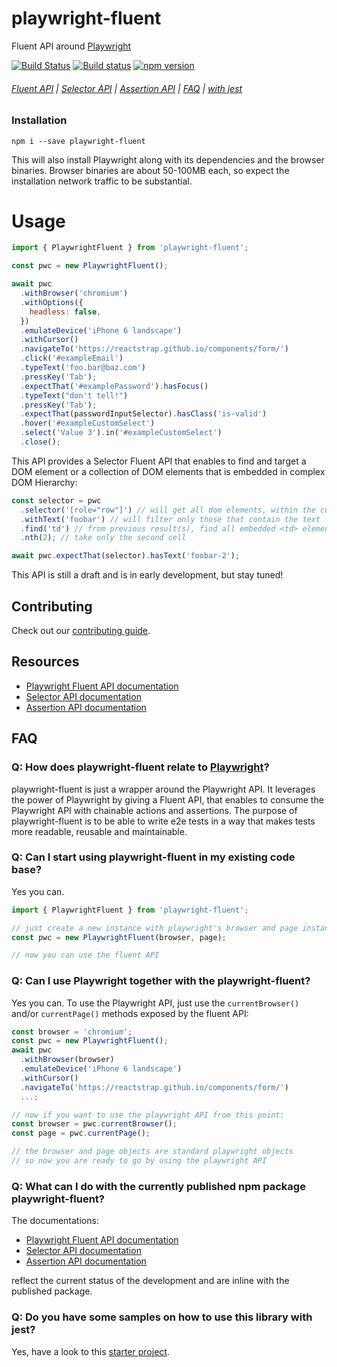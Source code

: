 # playwright-fluent

Fluent API around [Playwright](https://github.com/microsoft/playwright)

[![Build Status](https://travis-ci.org/hdorgeval/playwright-fluent.svg?branch=master)](https://travis-ci.org/hdorgeval/playwright-fluent)
[![Build status](https://ci.appveyor.com/api/projects/status/dp3o8w5m8b6o0y1s?svg=true)](https://ci.appveyor.com/project/hdorgeval/playwright-fluent)
[![npm version](https://img.shields.io/npm/v/playwright-fluent.svg)](https://www.npmjs.com/package/playwright-fluent)

###### [Fluent API](/docs/playwright-fluent.api.md) | [Selector API](/docs/selector.api.md) | [Assertion API](/docs/assertion.api.md) | [FAQ](#faq) | [with jest](https://github.com/hdorgeval/playwright-fluent-ts-jest-starter#playwright-fluent-ts-jest-starter)

### Installation

```
npm i --save playwright-fluent
```

This will also install Playwright along with its dependencies and the browser binaries. Browser binaries are about 50-100MB each, so expect the installation network traffic to be substantial.

# Usage

```js
import { PlaywrightFluent } from 'playwright-fluent';

const pwc = new PlaywrightFluent();

await pwc
  .withBrowser('chromium')
  .withOptions({
    headless: false,
  })
  .emulateDevice('iPhone 6 landscape')
  .withCursor()
  .navigateTo('https://reactstrap.github.io/components/form/')
  .click('#exampleEmail')
  .typeText('foo.bar@baz.com')
  .pressKey('Tab');
  .expectThat('#examplePassword').hasFocus()
  .typeText("don't tell!")
  .pressKey('Tab');
  .expectThat(passwordInputSelector).hasClass('is-valid')
  .hover('#exampleCustomSelect')
  .select('Value 3').in('#exampleCustomSelect')
  .close();
```

This API provides a Selector Fluent API that enables to find and target a DOM element or a collection of DOM elements that is embedded in complex DOM Hierarchy:

```js
const selector = pwc
  .selector('[role="row"]') // will get all dom elements, within the current page, with the attribute role="row"
  .withText('foobar') // will filter only those that contain the text 'foobar'
  .find('td') // from previous result(s), find all embedded <td> elements
  .nth(2); // take only the second cell

await pwc.expectThat(selector).hasText('foobar-2');
```

This API is still a draft and is in early development, but stay tuned!

## Contributing

Check out our [contributing guide](./CONTRIBUTING.md).

## Resources

- [Playwright Fluent API documentation](/docs/playwright-fluent.api.md)
- [Selector API documentation](/docs/selector.api.md)
- [Assertion API documentation](/docs/assertion.api.md)

## FAQ

### Q: How does playwright-fluent relate to [Playwright](https://github.com/microsoft/playwright)?

playwright-fluent is just a wrapper around the Playwright API.
It leverages the power of Playwright by giving a Fluent API, that enables to consume the Playwright API with chainable actions and assertions.
The purpose of playwright-fluent is to be able to write e2e tests in a way that makes tests more readable, reusable and maintainable.

### Q: Can I start using playwright-fluent in my existing code base?

Yes you can.

```js
import { PlaywrightFluent } from 'playwright-fluent';

// just create a new instance with playwright's browser and page instances
const pwc = new PlaywrightFluent(browser, page);

// now you can use the fluent API
```

### Q: Can I use Playwright together with the playwright-fluent?

Yes you can. To use the Playwright API, just use the `currentBrowser()` and/or `currentPage()` methods exposed by the fluent API:

```js
const browser = 'chromium';
const pwc = new PlaywrightFluent();
await pwc
  .withBrowser(browser)
  .emulateDevice('iPhone 6 landscape')
  .withCursor()
  .navigateTo('https://reactstrap.github.io/components/form/')
  ...;

// now if you want to use the playwright API from this point:
const browser = pwc.currentBrowser();
const page = pwc.currentPage();

// the browser and page objects are standard playwright objects
// so now you are ready to go by using the playwright API
```

### Q: What can I do with the currently published npm package playwright-fluent?

The documentations:

- [Playwright Fluent API documentation](/docs/playwright-fluent.api.md)
- [Selector API documentation](/docs/selector.api.md)
- [Assertion API documentation](/docs/assertion.api.md)

reflect the current status of the development and are inline with the published package.

### Q: Do you have some samples on how to use this library with jest?

Yes, have a look to this [starter project](https://github.com/hdorgeval/playwright-fluent-ts-jest-starter#playwright-fluent-ts-jest-starter).

